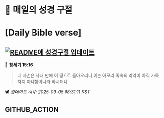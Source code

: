 # 🙏 매일의 성경 구절
# [Daily Bible verse]
## [![README에 성경구절 업데이트](https://github.com/DONGSUKA/first_test/actions/workflows/update-readme-bible.yml/badge.svg)](https://github.com/DONGSUKA/first_test/actions/workflows/update-readme-bible.yml)
<!-- START_BIBLE_VERSE -->
📖 **창세기 15:16**
> 네 자손은 사대 만에 이 땅으로 돌아오리니 이는 아모리 족속의 죄악이 아직 가득 차지 아니함이니라 하시더니

🕊️ _업데이트 시각: 2025-09-05 08:31:11 KST_
  <!-- END_BIBLE_VERSE -->
## GITHUB_ACTION
